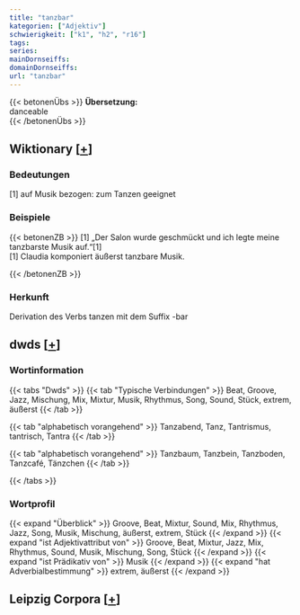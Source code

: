 ```yaml
---
title: "tanzbar"
kategorien: ["Adjektiv"]
schwierigkeit: ["k1", "h2", "r16"]
tags:
series:
mainDornseiffs:
domainDornseiffs:
url: "tanzbar"
---
```


{{< betonenÜbs >}}
**Übersetzung:**  
danceable  
{{< /betonenÜbs >}}

## Wiktionary [[+](https://de.wiktionary.org/wiki/tanzbar)]

### Bedeutungen
[1] auf Musik bezogen: zum Tanzen geeignet  

### Beispiele
{{< betonenZB >}}
[1] „Der Salon wurde geschmückt und ich legte meine tanzbarste Musik auf.“[1]  
[1] Claudia komponiert äußerst tanzbare Musik.  

{{< /betonenZB >}}
### Herkunft
Derivation des Verbs tanzen mit dem Suffix -bar  



## dwds [[+](https://www.dwds.de/wb/tanzbar)]

### Wortinformation
{{< tabs "Dwds" >}}
{{< tab "Typische Verbindungen" >}}
Beat, Groove, Jazz, Mischung, Mix, Mixtur, Musik, Rhythmus, Song, Sound, Stück, extrem, äußerst
{{< /tab >}}

{{< tab "alphabetisch vorangehend" >}}
Tanzabend, Tanz, Tantrismus, tantrisch, Tantra
{{< /tab >}}

{{< tab "alphabetisch vorangehend" >}}
Tanzbaum, Tanzbein, Tanzboden, Tanzcafé, Tänzchen
{{< /tab >}}

{{< /tabs >}}

### Wortprofil
{{< expand "Überblick" >}} Groove, Beat, Mixtur, Sound, Mix, Rhythmus, Jazz, Song, Musik, Mischung, äußerst, extrem, Stück {{< /expand >}}
{{< expand "ist Adjektivattribut von" >}} Groove, Beat, Mixtur, Jazz, Mix, Rhythmus, Sound, Musik, Mischung, Song, Stück {{< /expand >}}
{{< expand "ist Prädikativ von" >}} Musik {{< /expand >}}
{{< expand "hat Adverbialbestimmung" >}} extrem, äußerst {{< /expand >}}

## Leipzig Corpora [[+](https://corpora.uni-leipzig.de/en/res?word=tanzbar&corpusId=deu_newscrawl-public_2018)]

